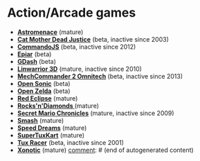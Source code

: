 # Action/Arcade games

[comment]: # (start of autogenerated content, do not edit)
- **[Astromenace](atromenace.md)** (mature)
- **[Cat Mother Dead Justice](catmother.md)** (beta, inactive since 2003)
- **[CommandoJS](commando_js.md)** (beta, inactive since 2012)
- **[Epiar](epiar.md)** (beta)
- **[GDash](gdash.md)** (beta)
- **[Linwarrior 3D](linwarrior.md)** (mature, inactive since 2010)
- **[MechCommander 2 Omnitech](mechcommander2_omnitech.md)** (beta, inactive since 2013)
- **[Open Sonic](open_sonic.md)** (beta)
- **[Open Zelda](open_zelda.md)** (beta)
- **[Red Eclipse](red_eclipse.md)** (mature)
- **[Rocks'n'Diamonds ](rocks_and_diamonds.md)** (mature)
- **[Secret Mario Chronicles](secret_mario_chronicles.md)** (mature, inactive since 2009)
- **[Smash](smash.md)** (mature)
- **[Speed Dreams](speed_dreams.md)** (mature)
- **[SuperTuxKart](super_tux_kart.md)** (mature)
- **[Tux Racer](tuxracer.md)** (beta, inactive since 2001)
- **[Xonotic](xonotic.md)** (mature)
[comment]: # (end of autogenerated content)